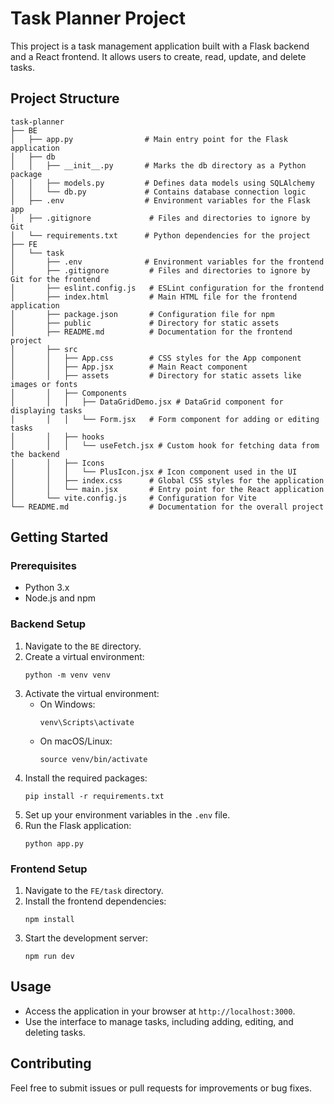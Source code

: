 # Task Planner Project

This project is a task management application built with a Flask backend and a React frontend. It allows users to create, read, update, and delete tasks.

## Project Structure

```
task-planner
├── BE
│   ├── app.py                # Main entry point for the Flask application
│   ├── db
│   │   ├── __init__.py       # Marks the db directory as a Python package
│   │   ├── models.py         # Defines data models using SQLAlchemy
│   │   └── db.py             # Contains database connection logic
│   ├── .env                  # Environment variables for the Flask app
│   ├── .gitignore             # Files and directories to ignore by Git
│   └── requirements.txt      # Python dependencies for the project
├── FE
│   └── task
│       ├── .env              # Environment variables for the frontend
│       ├── .gitignore         # Files and directories to ignore by Git for the frontend
│       ├── eslint.config.js   # ESLint configuration for the frontend
│       ├── index.html         # Main HTML file for the frontend application
│       ├── package.json       # Configuration file for npm
│       ├── public             # Directory for static assets
│       ├── README.md          # Documentation for the frontend project
│       ├── src
│       │   ├── App.css        # CSS styles for the App component
│       │   ├── App.jsx        # Main React component
│       │   ├── assets         # Directory for static assets like images or fonts
│       │   ├── Components
│       │   │   ├── DataGridDemo.jsx # DataGrid component for displaying tasks
│       │   │   └── Form.jsx   # Form component for adding or editing tasks
│       │   ├── hooks
│       │   │   └── useFetch.jsx # Custom hook for fetching data from the backend
│       │   ├── Icons
│       │   │   └── PlusIcon.jsx # Icon component used in the UI
│       │   ├── index.css      # Global CSS styles for the application
│       │   └── main.jsx       # Entry point for the React application
│       └── vite.config.js     # Configuration for Vite
└── README.md                  # Documentation for the overall project
```

## Getting Started

### Prerequisites

- Python 3.x
- Node.js and npm

### Backend Setup

1. Navigate to the `BE` directory.
2. Create a virtual environment:
   ```
   python -m venv venv
   ```
3. Activate the virtual environment:
   - On Windows:
     ```
     venv\Scripts\activate
     ```
   - On macOS/Linux:
     ```
     source venv/bin/activate
     ```
4. Install the required packages:
   ```
   pip install -r requirements.txt
   ```
5. Set up your environment variables in the `.env` file.
6. Run the Flask application:
   ```
   python app.py
   ```

### Frontend Setup

1. Navigate to the `FE/task` directory.
2. Install the frontend dependencies:
   ```
   npm install
   ```
3. Start the development server:
   ```
   npm run dev
   ```

## Usage

- Access the application in your browser at `http://localhost:3000`.
- Use the interface to manage tasks, including adding, editing, and deleting tasks.

## Contributing

Feel free to submit issues or pull requests for improvements or bug fixes.